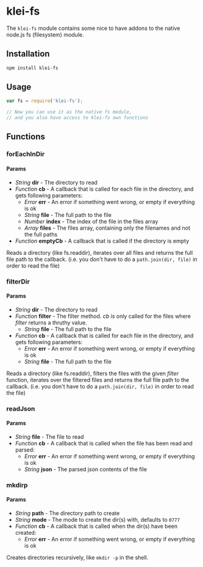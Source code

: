 # klei-fs

The `klei-fs` module contains some nice to have addons to the native node.js fs (filesystem) module.

## Installation

```bash
npm install klei-fs
```

## Usage

```javascript
var fs = require('klei-fs');

// Now you can use it as the native fs module,
// and you also have access to klei-fs own functions
```

## Functions

### forEachInDir

#### Params

 * *String* **dir** - The directory to read
 * *Function* **cb** - A callback that is called for each file in the directory, and gets following parameters:
    * *Error* **err** - An error if something went wrong, or empty if everything is ok
    * *String* **file** - The full path to the file
    * *Number* **index** - The index of the file in the files array
    * *Array* **files** - The files array, containing only the filenames and not the full paths
 * *Function* **emptyCb** - A callback that is called if the directory is empty

Reads a directory (like fs.readdir), iterates over all files and returns the full file path to the callback. (i.e. you don't have to do a `path.join(dir, file)` in order to read the file)

### filterDir

#### Params

 * *String* **dir** - The directory to read
 * *Function* **filter** - The filter method. *cb* is only called for the files where *filter* returns a thruthy value.
    * *String* **file** - The full path to the file
 * *Function* **cb** - A callback that is called for each file in the directory, and gets following parameters:
    * *Error* **err** - An error if something went wrong, or empty if everything is ok
    * *String* **file** - The full path to the file

Reads a directory (like fs.readdir), filters the files with the given *filter* function, iterates over the filtered files and returns the full file path to the callback. (i.e. you don't have to do a `path.join(dir, file)` in order to read the file)

### readJson

#### Params

 * *String* **file** - The file to read
 * *Function* **cb** - A callback that is called when the file has been read and parsed:
    * *Error* **err** - An error if something went wrong, or empty if everything is ok
    * *String* **json** - The parsed json contents of the file

### mkdirp

#### Params

 * *String* **path** - The directory path to create
 * *String* **mode** - The mode to create the dir(s) with, defaults to `0777`
 * *Function* **cb** - A callback that is called when the dir(s) have been created:
    * *Error* **err** - An error if something went wrong, or empty if everything is ok

Creates directories recursively, like `mkdir -p` in the shell.
